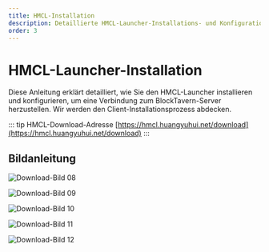 ```yaml
---
title: HMCL-Installation
description: Detaillierte HMCL-Launcher-Installations- und Konfigurationsanleitung
order: 3
---
```


# HMCL-Launcher-Installation

Diese Anleitung erklärt detailliert, wie Sie den HMCL-Launcher installieren und konfigurieren, um eine Verbindung zum BlockTavern-Server herzustellen. Wir werden den Client-Installationsprozess abdecken.

::: tip HMCL-Download-Adresse
[https://hmcl.huangyuhui.net/download](https://hmcl.huangyuhui.net/download)
:::

## Bildanleitung

![Download-Bild 08](/assets/InstallationTutorial/installation-details/installation-details08.png)

![Download-Bild 09](/assets/InstallationTutorial/installation-details/installation-details09.png)

![Download-Bild 10](/assets/InstallationTutorial/installation-details/installation-details10.png)

![Download-Bild 11](/assets/InstallationTutorial/installation-details/installation-details11.png)

![Download-Bild 12](/assets/InstallationTutorial/installation-details/installation-details12.png)

<Contributors />
<GitHistoryInformation />